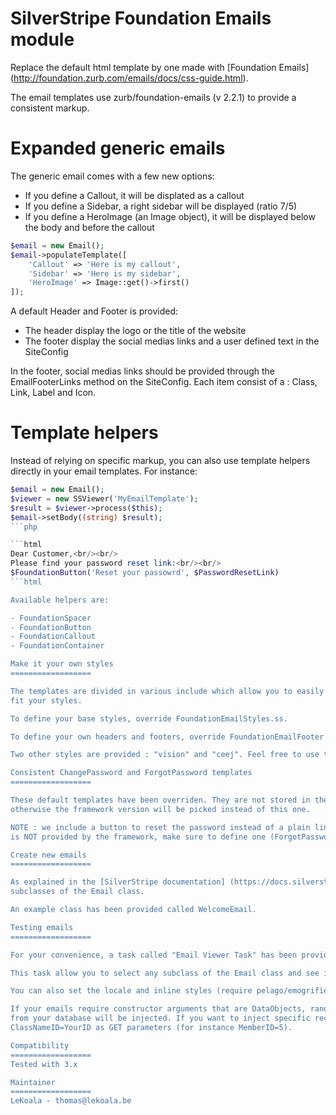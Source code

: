 SilverStripe Foundation Emails module
==================
Replace the default html template by one made with [Foundation Emails] (http://foundation.zurb.com/emails/docs/css-guide.html).

The email templates use zurb/foundation-emails (v 2.2.1) to provide a consistent markup.

Expanded generic emails
==================

The generic email comes with a few new options:

- If you define a Callout, it will be displated as a callout
- If you define a Sidebar, a right sidebar will be displayed (ratio 7/5)
- If you define a HeroImage (an Image object), it will be displayed below the body and before the callout 

```php
$email = new Email();
$email->populateTemplate([
    'Callout' => 'Here is my callout',
    'Sidebar' => 'Here is my sidebar',
    'HeroImage' => Image::get()->first()
]);
```

A default Header and Footer is provided:

- The header display the logo or the title of the website
- The footer display the social medias links and a user defined text in the SiteConfig

In the footer, social medias links should be provided through the EmailFooterLinks method
on the SiteConfig. Each item consist of a : Class, Link, Label and Icon.

Template helpers
==================

Instead of relying on specific markup, you can also use template helpers directly
in your email templates. For instance:

```php
$email = new Email();
$viewer = new SSViewer('MyEmailTemplate');
$result = $viewer->process($this);
$email->setBody((string) $result);
```php

```html
Dear Customer,<br/><br/>
Please find your password reset link:<br/><br/>
$FoundationButton('Reset your passowrd', $PasswordResetLink)
```html

Available helpers are:

- FoundationSpacer
- FoundationButton
- FoundationCallout
- FoundationContainer

Make it your own styles
==================

The templates are divided in various include which allow you to easily make them
fit your styles.

To define your base styles, override FoundationEmailStyles.ss.

To define your own headers and footers, override FoundationEmailFooter and FoundationEmailHeader.

Two other styles are provided : "vision" and "ceej". Feel free to use the one you like the most.

Consistent ChangePassword and ForgotPassword templates
==================

These default templates have been overriden. They are not stored in the /email folder
otherwise the framework version will be picked instead of this one.

NOTE : we include a button to reset the password instead of a plain link. The translation
is NOT provided by the framework, make sure to define one (ForgotPasswordEmail_ss.TEXTBTN)

Create new emails
==================

As explained in the [SilverStripe documentation] (https://docs.silverstripe.org/en/3.3/developer_guides/email/) you can create
subclasses of the Email class.

An example class has been provided called WelcomeEmail.

Testing emails
==================

For your convenience, a task called "Email Viewer Task" has been provided.

This task allow you to select any subclass of the Email class and see its html (preview and code).

You can also set the locale and inline styles (require pelago/emogrifier) for better testing.

If your emails require constructor arguments that are DataObjects, random records
from your database will be injected. If you want to inject specific records, pass
ClassNameID=YourID as GET parameters (for instance MemberID=5).

Compatibility
==================
Tested with 3.x

Maintainer
==================
LeKoala - thomas@lekoala.be